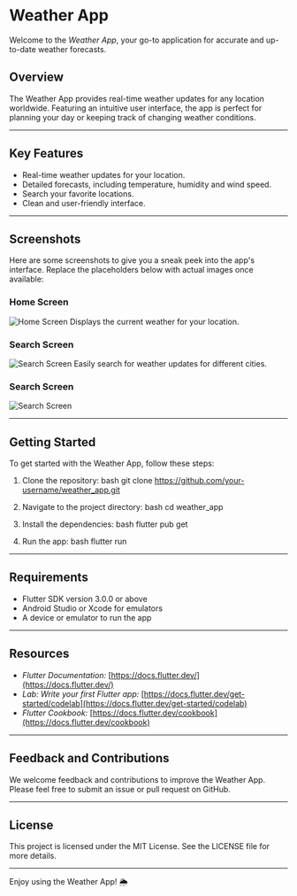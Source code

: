 # Weather App

Welcome to the *Weather App*, your go-to application for accurate and up-to-date weather forecasts.

## Overview
The Weather App provides real-time weather updates for any location worldwide. Featuring an intuitive user interface, the app is perfect for planning your day or keeping track of changing weather conditions.

---

## Key Features
- Real-time weather updates for your location.
- Detailed forecasts, including temperature, humidity and wind speed.
- Search your favorite locations.
- Clean and user-friendly interface.

---

## Screenshots

Here are some screenshots to give you a sneak peek into the app's interface. Replace the placeholders below with actual images once available:

### Home Screen
![Home Screen](images/screenshot-1.png)
Displays the current weather for your location.

### Search Screen
![Search Screen](images/screenshot-2.png)
Easily search for weather updates for different cities.


### Search Screen
![Search Screen](images/screenshot-3.png)


---

## Getting Started

To get started with the Weather App, follow these steps:

1. Clone the repository:
   bash
   git clone https://github.com/your-username/weather_app.git

2. Navigate to the project directory:
   bash
   cd weather_app

3. Install the dependencies:
   bash
   flutter pub get

4. Run the app:
   bash
   flutter run


---

## Requirements
- Flutter SDK version 3.0.0 or above
- Android Studio or Xcode for emulators
- A device or emulator to run the app

---

## Resources
- *Flutter Documentation:* [https://docs.flutter.dev/](https://docs.flutter.dev/)
- *Lab: Write your first Flutter app:* [https://docs.flutter.dev/get-started/codelab](https://docs.flutter.dev/get-started/codelab)
- *Flutter Cookbook:* [https://docs.flutter.dev/cookbook](https://docs.flutter.dev/cookbook)

---

## Feedback and Contributions
We welcome feedback and contributions to improve the Weather App. Please feel free to submit an issue or pull request on GitHub.

---

## License
This project is licensed under the MIT License. See the LICENSE file for more details.

---

Enjoy using the Weather App! 🌦️
